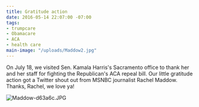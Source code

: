 ```yaml
---
title: Gratitude action
date: 2016-05-14 22:07:00 -07:00
tags:
- trumpcare
- Obamacare
- ACA
- health care
main-image: "/uploads/Maddow2.jpg"
---
```


On July 18, we visited Sen. Kamala Harris's Sacramento office to thank her and her staff for fighting the Republican's ACA repeal bill. Our little gratitude action got a Twitter shout out from MSNBC journalist Rachel Maddow. Thanks, Rachel, we love ya!

![Maddow-d63a6c.JPG](/uploads/Maddow-d63a6c.JPG)